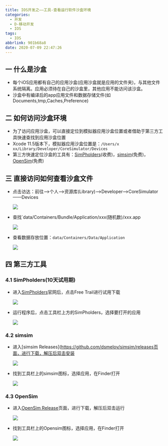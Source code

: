 ```yaml
---
title: IOS开发之——工具-查看运行软件沙盒环境
categories:
  - 开发
  - D-移动开发
  - IOS
tags:
  - IOS
abbrlink: 901b68a8
date: 2020-07-09 22:47:26
---
```

## 一 什么是沙盒

* 每个iOS应用都有自己的应用沙盒(应用沙盒就是应用的文件夹)，与其他文件系统隔离。应用必须待在自己的沙盒里，其他应用不能访问该沙盒。
* 沙盒中有编译后的app应用文件和数据存储文件(如Documents,tmp,Caches,Preference)

<!--more-->

## 二 如何访问沙盒环境

* 为了访问应用沙盒，可以直接定位到模拟器应用沙盒位置或者借助于第三方工具快速查找到应用沙盒位置
* Xcode 11.5版本下，模拟器应用沙盒位置是：`/Users/x xx/Library/Developer/CoreSimulator/Devices`
* 第三方快速定位沙盒的工具有：[SimPholders](https://simpholders.com)(收费)，[simsim](https://github.com/dsmelov/simsim)(免费)，[OpenSim](https://github.com/luosheng/OpenSim)(免费)

## 三 直接访问如何查看沙盒文件

* 点击访达：前往——>个人——>资源库(Library)——>Developer——>CoreSimulator——Devices

  ![][1]
  
* 查找`data/Containers/Bundle/Application/xxx(随机数)/xxx.app

  ![][2]
  
* 查看数据存放位置：`data/Containers/Data/Application`

  ![][3]

## 四 第三方工具

### 4.1 SimPholders(10天试用期)

* 进入[SimPholders](https://simpholders.com)官网后，点击Free Trail进行试用下载

  ![][4]

* 运行程序后，点击工具栏上方的SimPholders，选择要打开的应用

  ![][5]

### 4.2  simsim

* 进入[simsim Releases](https://github.com/dsmelov/simsim/releases页面，进行下载，解压后双击安装

  ![][6]
  
* 找到工具栏上的simsim图标，选择应用，在Finder打开

  ![][7]

### 4.3 OpenSim

* 进入[OpenSim Release](https://github.com/luosheng/OpenSim/releases)页面，进行下载，解压后双击运行

  ![][8]
  
* 找到工具栏上的Opensim图标，选择应用，在Finder打开

  ![][9]



[1]:https://cdn.jsdelivr.net/gh/PGzxc/CDN@master/blog-ios/ios-shahe-direct-devices-lists.png
[2]:https://cdn.jsdelivr.net/gh/PGzxc/CDN@master/blog-ios/ios-shahe-direct-app-find.png
[3]:https://cdn.jsdelivr.net/gh/PGzxc/CDN@master/blog-ios/ios-shahe-direct-data-folder.png
[4]:https://cdn.jsdelivr.net/gh/PGzxc/CDN@master/blog-ios/ios-shahe-simpholders-try-download.png
[5]:https://cdn.jsdelivr.net/gh/PGzxc/CDN@master/blog-ios/ios-shahe-simpholders-open.png
[6]:https://cdn.jsdelivr.net/gh/PGzxc/CDN@master/blog-ios/ios-shahe-simsim-download.png
[7]:https://cdn.jsdelivr.net/gh/PGzxc/CDN@master/blog-ios/ios-shahe-simsim-open.png
[8]:https://cdn.jsdelivr.net/gh/PGzxc/CDN@master/blog-ios/ios-shahe-opensim-download.png
[9]:https://cdn.jsdelivr.net/gh/PGzxc/CDN@master/blog-ios/ios-shahe-opensim-open.png